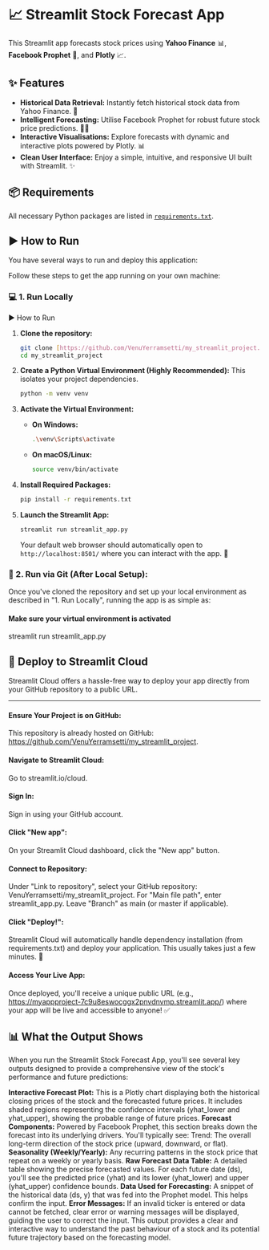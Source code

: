 # 📈 Streamlit Stock Forecast App

This Streamlit app forecasts stock prices using **Yahoo Finance** 📊, **Facebook Prophet** 🔮, and **Plotly** 📈.

## ✨ Features

* **Historical Data Retrieval:** Instantly fetch historical stock data from Yahoo Finance. 📅
* **Intelligent Forecasting:** Utilise Facebook Prophet for robust future stock price predictions. 🧙‍♂️
* **Interactive Visualisations:** Explore forecasts with dynamic and interactive plots powered by Plotly. 📊
* **Clean User Interface:** Enjoy a simple, intuitive, and responsive UI built with Streamlit. ✨

## 📦 Requirements

All necessary Python packages are listed in [`requirements.txt`](./requirements.txt).

## ▶️ How to Run

You have several ways to run and deploy this application:

Follow these steps to get the app running on your own machine:

### 💻 1. Run Locally

▶️ How to Run


1.  **Clone the repository:**
    ```bash
    git clone [https://github.com/VenuYerramsetti/my_streamlit_project.git](https://github.com/VenuYerramsetti/my_streamlit_project.git)
    cd my_streamlit_project
    ```

2.  **Create a Python Virtual Environment (Highly Recommended):**
    This isolates your project dependencies.
    ```bash
    python -m venv venv
    ```

3.  **Activate the Virtual Environment:**
    * **On Windows:**
        ```bash
        .\venv\Scripts\activate
        ```
    * **On macOS/Linux:**
        ```bash
        source venv/bin/activate
        ```

4.  **Install Required Packages:**
    ```bash
    pip install -r requirements.txt
    ```

5.  **Launch the Streamlit App:**
    ```bash
    streamlit run streamlit_app.py
    ```
    Your default web browser should automatically open to `http://localhost:8501/` where you can interact with the app. 🎉

### 🐙 2. Run via Git (After Local Setup):

Once you've cloned the repository and set up your local environment as described in "1. Run Locally", running the app is as simple as:

#### Make sure your virtual environment is activated
streamlit run streamlit_app.py

## 🚀 Deploy to Streamlit Cloud

Streamlit Cloud offers a hassle-free way to deploy your app directly from your GitHub repository to a public URL.

---

#### Ensure Your Project is on GitHub:
This repository is already hosted on GitHub: https://github.com/VenuYerramsetti/my_streamlit_project.

#### Navigate to Streamlit Cloud:
Go to streamlit.io/cloud.

#### Sign In:
Sign in using your GitHub account.

#### Click "New app":
On your Streamlit Cloud dashboard, click the "New app" button.

#### Connect to Repository:

Under "Link to repository", select your GitHub repository: VenuYerramsetti/my_streamlit_project.
For "Main file path", enter streamlit_app.py.
Leave "Branch" as main (or master if applicable).

#### Click "Deploy!":
Streamlit Cloud will automatically handle dependency installation (from requirements.txt) and deploy your application. This usually takes just a few minutes. 🚀

#### Access Your Live App:
Once deployed, you'll receive a unique public URL (e.g., https://myappproject-7c9u8eswocggx2pnvdnvmp.streamlit.app/) where your app will be live and accessible to anyone! ✅


## 📊 What the Output Shows

When you run the Streamlit Stock Forecast App, you'll see several key outputs designed to provide a comprehensive view of the stock's performance and future predictions:

**Interactive Forecast Plot:** This is a Plotly chart displaying both the historical closing prices of the stock and the forecasted future prices. It includes shaded regions representing the confidence intervals (yhat_lower and yhat_upper), showing the probable range of future prices.
**Forecast Components:** Powered by Facebook Prophet, this section breaks down the forecast into its underlying drivers. You'll typically see:
Trend: The overall long-term direction of the stock price (upward, downward, or flat).
**Seasonality (Weekly/Yearly):** Any recurring patterns in the stock price that repeat on a weekly or yearly basis.
**Raw Forecast Data Table:** A detailed table showing the precise forecasted values. For each future date (ds), you'll see the predicted price (yhat) and its lower (yhat_lower) and upper (yhat_upper) confidence bounds.
**Data Used for Forecasting:** A snippet of the historical data (ds, y) that was fed into the Prophet model. This helps confirm the input.
**Error Messages:** If an invalid ticker is entered or data cannot be fetched, clear error or warning messages will be displayed, guiding the user to correct the input.
This output provides a clear and interactive way to understand the past behaviour of a stock and its potential future trajectory based on the forecasting model.
